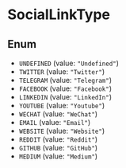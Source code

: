 # SocialLinkType

## Enum

* `UNDEFINED` (value: `"Undefined"`)
* `TWITTER` (value: `"Twitter"`)
* `TELEGRAM` (value: `"Telegram"`)
* `FACEBOOK` (value: `"Facebook"`)
* `LINKEDIN` (value: `"LinkedIn"`)
* `YOUTUBE` (value: `"Youtube"`)
* `WECHAT` (value: `"WeChat"`)
* `EMAIL` (value: `"Email"`)
* `WEBSITE` (value: `"Website"`)
* `REDDIT` (value: `"Reddit"`)
* `GITHUB` (value: `"GitHub"`)
* `MEDIUM` (value: `"Medium"`)
